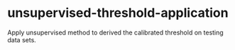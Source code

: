 # unsupervised-threshold-application
Apply unsupervised method to derived the calibrated threshold on testing data sets.
